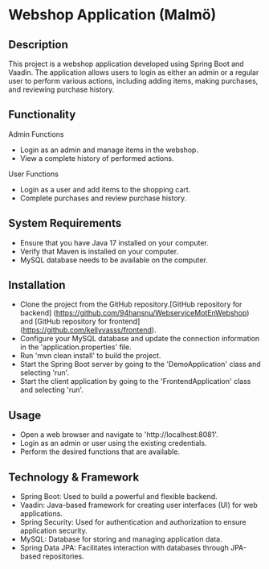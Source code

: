 # Webshop Application (Malmö)
## Description
This project is a webshop application developed using Spring Boot and Vaadin. The application allows users to login as either an admin or a regular user to perform various actions, including adding items, making purchases, and reviewing purchase history.

## Functionality
Admin Functions
* Login as an admin and manage items in the webshop.
* View a complete history of performed actions.

User Functions
* Login as a user and add items to the shopping cart.
* Complete purchases and review purchase history.

## System Requirements
* Ensure that you have Java 17 installed on your computer.
* Verify that Maven is installed on your computer.
* MySQL database needs to be available on the computer.

## Installation
* Clone the project from the GitHub repository.[GitHub repository for backend] (https://github.com/94hansnu/WebserviceMotEnWebshop) and [GitHub repository for frontend] (https://github.com/kellyvasss/frontend).
* Configure your MySQL database and update the connection information in the 'application.properties' file.
* Run 'mvn clean install' to build the project.
* Start the Spring Boot server by going to the 'DemoApplication' class and selecting 'run'.
* Start the client application by going to the 'FrontendApplication' class and selecting 'run'.

## Usage
* Open a web browser and navigate to 'http://localhost:8081'.
* Login as an admin or user using the existing credentials.
* Perform the desired functions that are available.

## Technology & Framework
* Spring Boot: Used to build a powerful and flexible backend.
* Vaadin: Java-based framework for creating user interfaces (UI) for web applications.
* Spring Security: Used for authentication and authorization to ensure application security.
* MySQL: Database for storing and managing application data.
* Spring Data JPA: Facilitates interaction with databases through JPA-based repositories.

